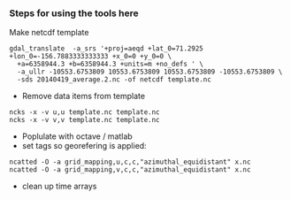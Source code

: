 ### Steps for using the tools here

Make netcdf template
```
gdal_translate  -a_srs '+proj=aeqd +lat_0=71.2925 +lon_0=-156.7883333333333 +x_0=0 +y_0=0 \
  +a=6358944.3 +b=6358944.3 +units=m +no_defs ' \
  -a_ullr -10553.6753809 10553.6753809 10553.6753809 -10553.6753809 \
  -sds 20140419_average.2.nc -of netcdf template.nc
```

* Remove data items from template
```
ncks -x -v u,u template.nc template.nc
ncks -x -v v,v template.nc template.nc
```
* Poplulate with octave / matlab
* set tags so georefering is applied: 
```
ncatted -O -a grid_mapping,u,c,c,"azimuthal_equidistant" x.nc
ncatted -O -a grid_mapping,v,c,c,"azimuthal_equidistant" x.nc
```
* clean up time arrays
